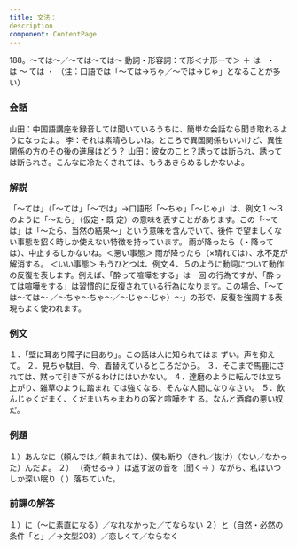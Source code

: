 ```yaml
---
title: 文法：
description
component: ContentPage
---
```



188。～ては～／～ては～ては～
動詞・形容詞：て形＜ナ形ーで＞ ＋ は   ・
  は ～ ては ・
（注：口語では「～ては→ちゃ／～では→じゃ」となることが多い）
### 会話
山田：中国語講座を録音しては聞いているうちに、簡単な会話なら聞き取れるようになったよ。
李：それは素晴らしいね。ところで異国関係もいいけど、異性関係の方のその後の進展はどう？
山田：彼女のこと？誘っては断られ、誘っては断られさ。こんなに冷たくされては、もうあきらめるしかないよ。
### 解説
「～ては」（「～ては」「～では」→口語形「～ちゃ」「～じゃ」）は、例文１～３のように「～たら」（仮定・既 定）の意味を表すことがあります。この「～ては」は「～たら、当然の結果～」という意味を含んでいて、後件 で望ましくない事態を招く時しか使えない特徴を持っています。
雨が降ったら（・降っては）、中止するしかないね。＜悪い事態＞ 雨が降ったら（×晴れては）、水不足が解消する。 ＜いい事態＞
もうひとつは、例文４、５のように動詞について動作の反復を表します。例えば、「酔って喧嘩をする」は一回 の行為ですが、「酔っては喧嘩をする」は習慣的に反復されている行為になります。この場合、「～ては～ては～
／～ちゃ～ちゃ～／～じゃ～じゃ）～」の形で、反復を強調する表現もよく使われます。
### 例文
１．「壁に耳あり障子に目あり」。この話は人に知られてはま ずい。声を抑えて。
２．見ちゃ駄目、今、着替えているところだから。
３．そこまで馬鹿にされては、黙って引き下がるわけにはいかない。
４．達磨のように転んでは立ち上がり、雑草のように踏まれ ては強くなる、そんな人間になりなさい。
５．飲んじゃくだまく、くだまいちゃまわりの客と喧嘩をす る。なんと酒癖の悪い奴だ。
### 例題
１）あんなに（頼んでは／頼まれては）、僕も断り（きれ／抜け）（ない／なかった）んだよ。
２） （寄せる→ ）は返す波の音を（聞く→ ）ながら、私はいつしか深い眠り（ ）落ちていた。
### 前課の解答
１）に（～に素直になる）／なれなかった／てならない
２）と（自然・必然の条件「と」／→文型203）／恋しくて／ならなく
